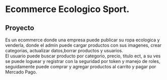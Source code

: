 <h1>Ecommerce Ecologico Sport.</h1>

<h2>Proyecto</h2>
<p>Es un ecommerce donde una empresa puede publicar su ropa ecologica y venderla, donde el admin puede cargar productos
con sus imagenes, crear categorias, actualizar datos,borrar productos y usuarios.<br>
El usuario puede buscar producto por categorio, precio, titulo ect, a su ves se puede loguear y registrar con la seguridad
por token y manejo de roles, seguidamente puede comprar y agregar productos al carrito y pagar por Mercado Pago.
</p>


